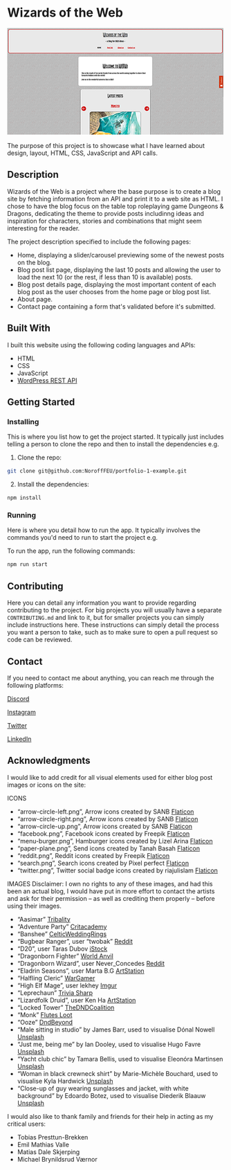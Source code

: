 # Wizards of the Web

![image](images/wotw-index-500.png)

The purpose of this project is to showcase what I have learned about design, layout, HTML, CSS, JavaScript and API calls.

## Description

Wizards of the Web is a project where the base purpose is to create a blog site by fetching information from an API and print it to a web site as HTML. I chose to have the blog focus on the table top roleplaying game Dungeons & Dragons, dedicating the theme to provide posts includinng ideas and inspiration for characters, stories and combinations that might seem interesting for the reader.

The project description specified to include the following pages:

- Home, displaying a slider/carousel previewing some of the newest posts on the blog.
- Blog post list page, displaying the last 10 posts and allowing the user to load the next 10 (or the rest, if less than 10 is available) posts.
- Blog post details page, displaying the most important content of each blog post as the user chooses from the home page or blog post list.
- About page.
- Contact page containing a form that's validated before it's submitted.

## Built With

I built this website using the following coding languages and APIs:

- HTML
- CSS
- JavaScript
- [WordPress REST API](https://ikpb-mar21pt-cms-ma1.com/wp-json/wp/v2)

## Getting Started

### Installing

This is where you list how to get the project started. It typically just includes telling a person to clone the repo and then to install the dependencies e.g.

1. Clone the repo:

```bash
git clone git@github.com:NoroffFEU/portfolio-1-example.git
```

2. Install the dependencies:

```
npm install
```

### Running

Here is where you detail how to run the app. It typically involves the commands you'd need to run to start the project e.g.

To run the app, run the following commands:

```bash
npm run start
```

## Contributing

Here you can detail any information you want to provide regarding contributing to the project. For big projects you will usually have a separate `CONTRIBUTING.md` and link to it, but for smaller projects you can simply include instructions here. These instructions can simply detail the process you want a person to take, such as to make sure to open a pull request so code can be reviewed.

## Contact

If you need to contact me about anything, you can reach me through the following platforms:

[Discord](https://discord.com/channels/@svevngjengar#4627)

[Instagram](http://instagram.com/prebredev)

[Twitter](https://twitter.com/Ribbon_Blues)

[LinkedIn](http://linkedin.com/in/ida-katrine-presttun-brekken-aa2659206)

## Acknowledgments

I would like to add credit for all visual elements used for either blog post images or icons on the site:

ICONS

- “arrow-circle-left.png”, Arrow icons created by SANB [Flaticon](https://www.flaticon.com/packs/arrow-62)
- “arrow-circle-right.png”, Arrow icons created by SANB [Flaticon](https://www.flaticon.com/packs/arrow-62)
- “arrow-circle-up.png”, Arrow icons created by SANB [Flaticon](https://www.flaticon.com/packs/arrow-62)
- “facebook.png”, Facebook icons created by Freepik [Flaticon](https://www.flaticon.com/packs/social-network-logo-collection)
- “menu-burger.png”, Hamburger icons created by Lizel Arina [Flaticon](https://www.flaticon.com/packs/user-interface-2080)
- “paper-plane.png”, Send icons created by Tanah Basah [Flaticon](https://www.flaticon.com/packs/social-media-ui-11)
- “reddit.png”, Reddit icons created by Freepik [Flaticon](https://www.flaticon.com/packs/social-network-logo-collection)
- “search.png”, Search icons created by Pixel perfect [Flaticon](https://www.flaticon.com/packs/seo-46)
- “twitter.png”, Twitter social badge icons created by riajulislam [Flaticon](https://www.flaticon.com/packs/social-media-343)

IMAGES
Disclaimer: I own no rights to any of these images, and had this been an actual blog, I would have put in more effort to contact the artists and ask for their permission – as well as crediting them properly – before using their images.

- “Aasimar” [Tribality](https://www.tribality.com/2020/01/14/a-guide-to-roleplaying-aasimar/)
- “Adventure Party” [Critacademy](https://www.critacademy.com/post/how-to-run-monster-hordes-in-dungeons-and-dragons)
- “Banshee” [CelticWeddingRings](https://www.celtic-weddingrings.com/celtic-mythology/legend-of-the-banshee)
- “Bugbear Ranger”, user “twobak” [Reddit](https://www.reddit.com/r/3d6/comments/db9c5h/bugbear_ambusher/)
- “D20”, user Taras Dubov [iStock](https://www.istockphoto.com/vector/dice-d20-for-playing-dnd-dungeon-and-dragons-board-game-crossed-swords-of-medieval-gm1422201568-467566950)
- “Dragonborn Fighter” [World Anvil](https://www.worldanvil.com/w/torar-liambic/a/reptilian-heritage-article)
- “Dragonborn Wizard”, user Never_Concedes [Reddit](https://www.reddit.com/r/DnD/comments/9gyfyy/art_rhogar_grrrmmballhyst_dragonborn_wizard/)
- “Eladrin Seasons”, user Marta B.G [ArtStation](https://www.artstation.com/artwork/Leg38R)
- “Halfling Cleric” [WarGamer](https://www.wargamer.com/dnd/halfling-5e)
- “High Elf Mage”, user lekhey [Imgur](https://imgur.com/t/elves/nwENE14)
- “Leprechaun” [Trivia Sharp](https://www.triviasharp.com/st-patricks-day-leprechaun-history-and-facts/)
- “Lizardfolk Druid”, user Ken Ha [ArtStation](https://www.artstation.com/artwork/AqL1Wz)
- “Locked Tower” [TheDNDCoalition](https://www.thedndcoalition.com/dnd-blog/how-to-start-playing-dnd)
- “Monk” [Flutes Loot](https://www.flutesloot.com/monk-multiclass-guide-dnd-5e/)
- “Ooze” [DndBeyond](https://www.dndbeyond.com/posts/949-how-to-play-oozes-like-body-devouring-terrors)
- “Male sitting in studio” by James Barr, used to visualise Dónal Nowell [Unsplash](https://unsplash.com/photos/oRsSeYqJUgY)
- “Just me, being me” by Ian Dooley, used to visualise Hugo Favre [Unsplash](https://unsplash.com/photos/d1UPkiFd04A)
- “Yacht club chic” by Tamara Bellis, used to visualise Eleonóra Martinsen [Unsplash](https://unsplash.com/photos/JoKS3XweV50)
- “Woman in black crewneck shirt” by Marie-Michèle Bouchard, used to visualise Kyla Hardwick [Unsplash](https://unsplash.com/photos/3U9BCWHMhUw)
- “Close-up of guy wearing sunglasses and jacket, with white background” by Edoardo Botez, used to visualise Diederik Blaauw [Unsplash](https://unsplash.com/photos/2msJycbql6w)

I would also like to thank family and friends for their help in acting as my critical users:

- Tobias Presttun-Brekken
- Emil Mathias Valle
- Matias Dale Skjerping
- Michael Brynildsrud Værnor
